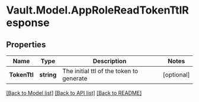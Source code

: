 # Vault.Model.AppRoleReadTokenTtlResponse

## Properties

Name | Type | Description | Notes
------------ | ------------- | ------------- | -------------
**TokenTtl** | **string** | The initial ttl of the token to generate | [optional] 

[[Back to Model list]](../README.md#documentation-for-models) [[Back to API list]](../README.md#documentation-for-api-endpoints) [[Back to README]](../README.md)

